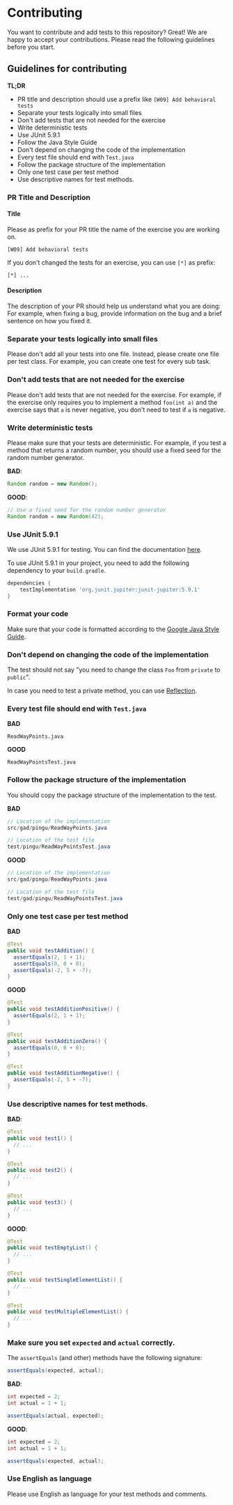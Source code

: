 # Contributing

You want to contribute and add tests to this repository? Great! We are happy to
accept your contributions. Please read the following guidelines before you
start.

## Guidelines for contributing

**TL;DR**

* PR title and description should use a prefix like `[W09] Add behavioral tests`
* Separate your tests logically into small files
* Don't add tests that are not needed for the exercise
* Write deterministic tests
* Use JUnit 5.9.1
* Follow the Java Style Guide
* Don't depend on changing the code of the implementation
* Every test file should end with `Test.java`
* Follow the package structure of the implementation
* Only one test case per test method
* Use descriptive names for test methods.

### PR Title and Description

#### Title

Please as prefix for your PR title the name of the exercise you are working on.

```
[W09] Add behavioral tests
```

If you don't changed the tests for an exercise, you can use `[*]` as prefix:

```
[*] ...
```

#### Description

The description of your PR should help us understand what you are doing: For example, when fixing a bug, provide information on the bug and a brief sentence on how you fixed it.

### Separate your tests logically into small files

Please don't add all your tests into one file. Instead, please create one file
per test class. For example, you can create one test for every sub task.

### Don't add tests that are not needed for the exercise

Please don't add tests that are not needed for the exercise. For example, if the
exercise only requires you to implement a method `foo(int a)` and the exercise
says that `a` is never negative, you don't need to test if `a` is negative.

### Write deterministic tests

Please make sure that your tests are deterministic. For example, if you test a
method that returns a random number, you should use a fixed seed for the
random number generator.

**BAD**:
```java
Random random = new Random();
```

**GOOD**:
```java
// Use a fixed seed for the random number generator
Random random = new Random(42);
```

### Use JUnit 5.9.1

We use JUnit 5.9.1 for testing. You can find the documentation
[here](https://junit.org/junit5/docs/current/user-guide/).

To use JUnit 5.9.1 in your project, you need to add the following dependency to your `build.gradle`.

```gradle
dependencies {
    testImplementation 'org.junit.jupiter:junit-jupiter:5.9.1'
}
```

### Format your code

Make sure that your code is formatted according to the [Google Java Style
Guide](https://google.github.io/styleguide/javaguide.html).

### Don't depend on changing the code of the implementation

The test should not say "you need to change the class `Foo` from `private` to `public`".

In case you need to test a private method, you can use
[Reflection](https://docs.oracle.com/javase/tutorial/reflect/index.html).

### Every test file should end with `Test.java`

**BAD**
```
ReadWayPoints.java
```

**GOOD**
```
ReadWayPointsTest.java
```

### Follow the package structure of the implementation

You should copy the package structure of the implementation to the test.

**BAD**
```java
// Location of the implementation
src/gad/pingu/ReadWayPoints.java

// Location of the test file
test/pingu/ReadWayPointsTest.java
```

**GOOD**
```java
// Location of the implementation
src/gad/pingu/ReadWayPoints.java

// Location of the test file
test/gad/pingu/ReadWayPointsTest.java
```

### Only one test case per test method

**BAD**

```java
@Test
public void testAddition() {
  assertEquals(2, 1 + 1);
  assertEquals(0, 0 + 0);
  assertEquals(-2, 5 + -7);
}
```

**GOOD**

```java
@Test
public void testAdditionPositive() {
  assertEquals(2, 1 + 1);
}

@Test
public void testAdditionZero() {
  assertEquals(0, 0 + 0);
}

@Test
public void testAdditionNegative() {
  assertEquals(-2, 5 + -7);
}
```

### Use descriptive names for test methods.

**BAD**:
```java
@Test
public void test1() {
  // ...
}

@Test
public void test2() {
  // ...
}

@Test
public void test3() {
  // ...
}
```


**GOOD**:

```java
@Test
public void testEmptyList() {
  // ...
}

@Test
public void testSingleElementList() {
  // ...
}

@Test
public void testMultipleElementList() {
  // ...
}
```

### Make sure you set `expected` and `actual` correctly.

The `assertEquals` (and other) methods have the following signature:

```java
assertEquals(expected, actual);
```

**BAD**:
```java
int expected = 2;
int actual = 1 + 1;

assertEquals(actual, expected);
```

**GOOD**:
```java
int expected = 2;
int actual = 1 + 1;

assertEquals(expected, actual);
```

### Use English as language

Please use English as language for your test methods and comments.